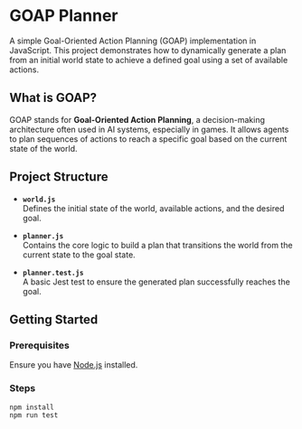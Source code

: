 # GOAP Planner

A simple Goal-Oriented Action Planning (GOAP) implementation in JavaScript. This project demonstrates how to dynamically generate a plan from an initial world state to achieve a defined goal using a set of available actions.


## What is GOAP?

GOAP stands for **Goal-Oriented Action Planning**, a decision-making architecture often used in AI systems, especially in games. It allows agents to plan sequences of actions to reach a specific goal based on the current state of the world.


## Project Structure

- **`world.js`**  
  Defines the initial state of the world, available actions, and the desired goal.

- **`planner.js`**  
  Contains the core logic to build a plan that transitions the world from the current state to the goal state.

- **`planner.test.js`**  
  A basic Jest test to ensure the generated plan successfully reaches the goal.


## Getting Started

### Prerequisites

Ensure you have [Node.js](https://nodejs.org/) installed.

### Steps 

```bash
npm install
npm run test
